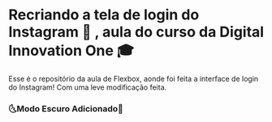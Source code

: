 # Recriando a tela de login do Instagram :camera_flash: , aula do curso da Digital Innovation One :mortar_board:

Esse é o repositório da aula de Flexbox, aonde foi feita a interface de login do Instagram! Com uma leve modificação feita.

### :last_quarter_moon_with_face:Modo Escuro Adicionado:first_quarter_moon_with_face:



